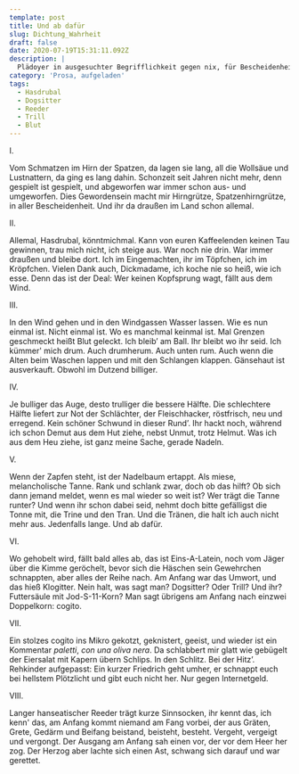 ```yaml
---
template: post
title: Und ab dafür
slug: Dichtung_Wahrheit
draft: false
date: 2020-07-19T15:31:11.092Z
description: |
  Plädoyer in ausgesuchter Begrifflichkeit gegen nix, für Bescheidenheit
category: 'Prosa, aufgeladen'
tags:
  - Hasdrubal
  - Dogsitter
  - Reeder
  - Trill
  - Blut
---
```

I.

Vom Schmatzen im Hirn der Spatzen, da lagen sie lang, all die Wollsäue und Lustnattern, da ging es lang dahin. Schonzeit seit Jahren nicht mehr, denn gespielt ist gespielt, und abgeworfen war immer schon aus- und umgeworfen. Dies Gewordensein macht mir Hirngrütze, Spatzenhirngrütze, in aller Bescheidenheit. Und ihr da draußen im Land schon allemal.



II.

Allemal, Hasdrubal, könntmichmal. Kann von euren Kaffeelenden keinen Tau gewinnen, trau mich nicht, ich steige aus. War noch nie drin. War immer draußen und bleibe dort. Ich im Eingemachten, ihr im Töpfchen, ich im Kröpfchen. Vielen Dank auch, Dickmadame, ich koche nie so heiß, wie ich esse. Denn das ist der Deal: Wer keinen Kopfsprung wagt, fällt aus dem Wind.



III.

In den Wind gehen und in den Windgassen Wasser lassen. Wie es nun einmal ist. Nicht einmal ist. Wo es manchmal keinmal ist. Mal Grenzen geschmeckt heißt Blut geleckt. Ich bleib’ am Ball. Ihr bleibt wo ihr seid. Ich kümmer' mich drum. Auch drumherum. Auch unten rum. Auch wenn die Alten beim Waschen lappen und mit den Schlangen klappen. Gänsehaut ist ausverkauft. Obwohl im Dutzend billiger.



IV.

Je bulliger das Auge, desto trulliger die bessere Hälfte. Die schlechtere Hälfte liefert zur Not der Schlächter, der Fleischhacker, röstfrisch, neu und erregend. Kein schöner Schwund in dieser Rund’. Ihr hackt noch, während ich schon Demut aus dem Hut ziehe, nebst Unmut, trotz Helmut. Was ich aus dem Heu ziehe, ist ganz meine Sache, gerade Nadeln.



V.

Wenn der Zapfen steht, ist der Nadelbaum ertappt. Als miese, melancholische Tanne. Rank und schlank zwar, doch ob das hilft? Ob sich dann jemand meldet, wenn es mal wieder so weit ist? Wer trägt die Tanne runter? Und wenn ihr schon dabei seid, nehmt doch bitte gefälligst die Tonne mit, die Trine und den Tran. Und die Tränen, die halt ich auch nicht mehr aus. Jedenfalls lange. Und ab dafür.



VI.

Wo gehobelt wird, fällt bald alles ab, das ist Eins-A-Latein, noch vom Jäger über die Kimme geröchelt, bevor sich die Häschen sein Gewehrchen schnappten, aber alles der Reihe nach. Am Anfang war das Umwort, und das hieß Klogitter. Nein halt, was sagt man? Dogsitter? Oder Trill? Und ihr? Futtersäule mit Jod-S-11-Korn? Man sagt übrigens am Anfang nach einzwei Doppelkorn: cogito.



VII.

Ein stolzes cogito ins Mikro gekotzt, geknistert, geeist, und wieder ist ein Kommentar *paletti*, *con una oliva nera*. Da schlabbert mir glatt wie gebügelt der Eiersalat mit Kapern übern Schlips. In den Schlitz. Bei der Hitz’. Rehkinder aufgepasst: Ein kurzer Friedrich geht umher, er schnappt euch bei hellstem Plötzlicht und gibt euch nicht her. Nur gegen Internetgeld. 



VIII.

Langer hanseatischer Reeder trägt kurze Sinnsocken, ihr kennt das, ich kenn' das, am Anfang kommt niemand am Fang vorbei, der aus Gräten, Grete, Gedärm und Beifang beistand, beisteht, besteht. Vergeht, vergeigt und vergongt. Der Ausgang am Anfang sah einen vor, der vor dem Heer her zog. Der Herzog aber lachte sich einen Ast, schwang sich darauf und war gerettet.